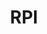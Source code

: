 ---
title: RPI
crosslinks:
- Troy
- place
- intrologRPI
- EnoughTrumpSpam
- xkcd
- WPI
- Predators
- trackers
- all
- autotldr
- '2011'
- UCONN
- marijuanaenthusiasts
- askscience
- GreenLattice
- LifeProTips
- YouShouldKnow
- philosophy
- The_Donald
---